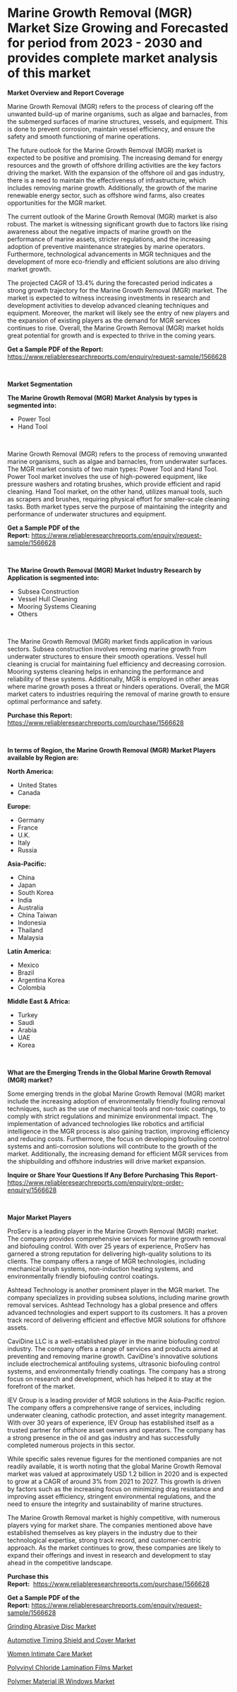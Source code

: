 <p><h1>Marine Growth Removal (MGR) Market Size Growing and Forecasted for period from 2023 - 2030 and provides complete market analysis of this market</h1></p><p><strong>Market Overview and Report Coverage</strong></p>
<p><p>Marine Growth Removal (MGR) refers to the process of clearing off the unwanted build-up of marine organisms, such as algae and barnacles, from the submerged surfaces of marine structures, vessels, and equipment. This is done to prevent corrosion, maintain vessel efficiency, and ensure the safety and smooth functioning of marine operations.</p><p>The future outlook for the Marine Growth Removal (MGR) market is expected to be positive and promising. The increasing demand for energy resources and the growth of offshore drilling activities are the key factors driving the market. With the expansion of the offshore oil and gas industry, there is a need to maintain the effectiveness of infrastructure, which includes removing marine growth. Additionally, the growth of the marine renewable energy sector, such as offshore wind farms, also creates opportunities for the MGR market.</p><p>The current outlook of the Marine Growth Removal (MGR) market is also robust. The market is witnessing significant growth due to factors like rising awareness about the negative impacts of marine growth on the performance of marine assets, stricter regulations, and the increasing adoption of preventive maintenance strategies by marine operators. Furthermore, technological advancements in MGR techniques and the development of more eco-friendly and efficient solutions are also driving market growth.</p><p>The projected CAGR of 13.4% during the forecasted period indicates a strong growth trajectory for the Marine Growth Removal (MGR) market. The market is expected to witness increasing investments in research and development activities to develop advanced cleaning techniques and equipment. Moreover, the market will likely see the entry of new players and the expansion of existing players as the demand for MGR services continues to rise. Overall, the Marine Growth Removal (MGR) market holds great potential for growth and is expected to thrive in the coming years.</p></p>
<p><strong>Get a Sample PDF of the Report:</strong> <a href="https://www.reliableresearchreports.com/enquiry/request-sample/1566628">https://www.reliableresearchreports.com/enquiry/request-sample/1566628</a></p>
<p>&nbsp;</p>
<p><strong>Market Segmentation</strong></p>
<p><strong>The Marine Growth Removal (MGR) Market Analysis by types is segmented into:</strong></p>
<p><ul><li>Power Tool</li><li>Hand Tool</li></ul></p>
<p>&nbsp;</p>
<p><p>Marine Growth Removal (MGR) refers to the process of removing unwanted marine organisms, such as algae and barnacles, from underwater surfaces. The MGR market consists of two main types: Power Tool and Hand Tool. Power Tool market involves the use of high-powered equipment, like pressure washers and rotating brushes, which provide efficient and rapid cleaning. Hand Tool market, on the other hand, utilizes manual tools, such as scrapers and brushes, requiring physical effort for smaller-scale cleaning tasks. Both market types serve the purpose of maintaining the integrity and performance of underwater structures and equipment.</p></p>
<p><strong>Get a Sample PDF of the Report:</strong>&nbsp;<a href="https://www.reliableresearchreports.com/enquiry/request-sample/1566628">https://www.reliableresearchreports.com/enquiry/request-sample/1566628</a></p>
<p>&nbsp;</p>
<p><strong>The Marine Growth Removal (MGR) Market Industry Research by Application is segmented into:</strong></p>
<p><ul><li>Subsea Construction</li><li>Vessel Hull Cleaning</li><li>Mooring Systems Cleaning</li><li>Others</li></ul></p>
<p>&nbsp;</p>
<p><p>The Marine Growth Removal (MGR) market finds application in various sectors. Subsea construction involves removing marine growth from underwater structures to ensure their smooth operations. Vessel hull cleaning is crucial for maintaining fuel efficiency and decreasing corrosion. Mooring systems cleaning helps in enhancing the performance and reliability of these systems. Additionally, MGR is employed in other areas where marine growth poses a threat or hinders operations. Overall, the MGR market caters to industries requiring the removal of marine growth to ensure optimal performance and safety.</p></p>
<p><strong>Purchase this Report:</strong>&nbsp; <a href="https://www.reliableresearchreports.com/purchase/1566628">https://www.reliableresearchreports.com/purchase/1566628</a></p>
<p>&nbsp;</p>
<p><strong>In terms of Region, the Marine Growth Removal (MGR) Market Players available by Region are:</strong></p>
<p>
    <p> <strong> North America: </strong>
        <ul>
            <li>United States</li>
            <li>Canada</li>
        </ul>
        </p> 
    <p> <strong> Europe: </strong>
        <ul>
            <li>Germany</li>
            <li>France</li>
            <li>U.K.</li>
            <li>Italy</li>
            <li>Russia</li>
        </ul>
        </p> 
    <p> <strong> Asia-Pacific: </strong>
        <ul>
            <li>China</li>
            <li>Japan</li>
            <li>South Korea</li>
            <li>India</li>
            <li>Australia</li>
            <li>China Taiwan</li>
            <li>Indonesia</li>
            <li>Thailand</li>
            <li>Malaysia</li>
        </ul>
        </p> 
    <p> <strong> Latin America: </strong>
        <ul>
            <li>Mexico</li>
            <li>Brazil</li>
            <li>Argentina Korea</li>
            <li>Colombia</li>
        </ul>
        </p> 
    <p> <strong> Middle East & Africa: </strong>
        <ul>
            <li>Turkey</li>
            <li>Saudi</li>
            <li>Arabia</li>
            <li>UAE</li>
            <li>Korea</li>
        </ul>
    </p>
    </p>
<p>&nbsp;</p>
<p><strong>What are the Emerging Trends in the Global Marine Growth Removal (MGR) market?</strong></p>
<p><p>Some emerging trends in the global Marine Growth Removal (MGR) market include the increasing adoption of environmentally friendly fouling removal techniques, such as the use of mechanical tools and non-toxic coatings, to comply with strict regulations and minimize environmental impact. The implementation of advanced technologies like robotics and artificial intelligence in the MGR process is also gaining traction, improving efficiency and reducing costs. Furthermore, the focus on developing biofouling control systems and anti-corrosion solutions will contribute to the growth of the market. Additionally, the increasing demand for efficient MGR services from the shipbuilding and offshore industries will drive market expansion.</p></p>
<p><strong>Inquire or Share Your Questions If Any Before Purchasing This Report</strong>- <a href="https://www.reliableresearchreports.com/enquiry/pre-order-enquiry/1566628">https://www.reliableresearchreports.com/enquiry/pre-order-enquiry/1566628</a></p>
<p>&nbsp;</p>
<p><strong>Major Market Players</strong></p>
<p><p>ProServ is a leading player in the Marine Growth Removal (MGR) market. The company provides comprehensive services for marine growth removal and biofouling control. With over 25 years of experience, ProServ has garnered a strong reputation for delivering high-quality solutions to its clients. The company offers a range of MGR technologies, including mechanical brush systems, non-induction heating systems, and environmentally friendly biofouling control coatings.</p><p>Ashtead Technology is another prominent player in the MGR market. The company specializes in providing subsea solutions, including marine growth removal services. Ashtead Technology has a global presence and offers advanced technologies and expert support to its customers. It has a proven track record of delivering efficient and effective MGR solutions for offshore assets.</p><p>CaviDine LLC is a well-established player in the marine biofouling control industry. The company offers a range of services and products aimed at preventing and removing marine growth. CaviDine's innovative solutions include electrochemical antifouling systems, ultrasonic biofouling control systems, and environmentally friendly coatings. The company has a strong focus on research and development, which has helped it to stay at the forefront of the market.</p><p>IEV Group is a leading provider of MGR solutions in the Asia-Pacific region. The company offers a comprehensive range of services, including underwater cleaning, cathodic protection, and asset integrity management. With over 30 years of experience, IEV Group has established itself as a trusted partner for offshore asset owners and operators. The company has a strong presence in the oil and gas industry and has successfully completed numerous projects in this sector.</p><p>While specific sales revenue figures for the mentioned companies are not readily available, it is worth noting that the global Marine Growth Removal market was valued at approximately USD 1.2 billion in 2020 and is expected to grow at a CAGR of around 3% from 2021 to 2027. This growth is driven by factors such as the increasing focus on minimizing drag resistance and improving asset efficiency, stringent environmental regulations, and the need to ensure the integrity and sustainability of marine structures.</p><p>The Marine Growth Removal market is highly competitive, with numerous players vying for market share. The companies mentioned above have established themselves as key players in the industry due to their technological expertise, strong track record, and customer-centric approach. As the market continues to grow, these companies are likely to expand their offerings and invest in research and development to stay ahead in the competitive landscape.</p></p>
<p><strong>Purchase this Report:</strong>&nbsp;&nbsp;<a href="https://www.reliableresearchreports.com/purchase/1566628">https://www.reliableresearchreports.com/purchase/1566628</a></p>
<p></p>
<p><strong>Get a Sample PDF of the Report:</strong>&nbsp;<a href="https://www.reliableresearchreports.com/enquiry/request-sample/1566628">https://www.reliableresearchreports.com/enquiry/request-sample/1566628</a></p>
<p><p><a href="https://medium.com/@klebogdani/grinding-abrasive-disc-market-size-growth-forecast-2023-2030-5ffdaaf3df95">Grinding Abrasive Disc Market</a></p><p><a href="https://www.linkedin.com/pulse/automotive-timing-shield-cover-market-size-share-amp-trends-cjf5e/">Automotive Timing Shield and Cover Market</a></p><p><a href="https://medium.com/@aniket.reportprime23/women-intimate-care-market-size-growth-forecast-2023-2030-afb6aa2c52ba">Women Intimate Care Market</a></p><p><a href="https://www.linkedin.com/pulse/polyvinyl-chloride-lamination-films-market-share-amp-new-stqje/">Polyvinyl Chloride Lamination Films Market</a></p><p><a href="https://www.linkedin.com/pulse/polymer-material-ir-windows-market-insights-players-forecast-t4wbe/">Polymer Material IR Windows Market</a></p></p>